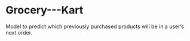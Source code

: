 # Grocery---Kart
Model to predict which previously purchased products will be in a user’s next order.
